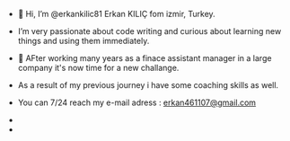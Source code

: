 - 👋 Hi, I’m @erkankilic81 Erkan KILIÇ fom izmir, Turkey.

 - I’m very passionate about code writing and curious about learning new things and using them immediately.

-  👀 AFter working many years as a finace assistant manager in a large company it's now time for a new challange.
 
  - As a result of my previous journey i have some coaching skills as well.

  - You can 7/24 reach my e-mail adress : erkan461107@gmail.com
-  
-

<!---
erkankilic81/erkankilic81 is a ✨ special ✨ repository because its `README.md` (this file) appears on your GitHub profile.
You can click the Preview link to take a look at your changes.
--->
